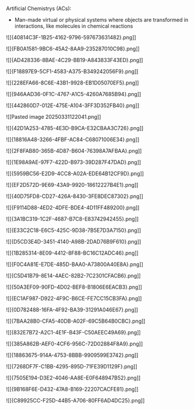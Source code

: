 Artificial Chemistrys (ACs):
* Man-made virtual or physical systems where objects are transformed in interactions, like molecules in chemical reactions


![[{40814C3F-1B25-4162-9796-597673631482}.png]]

![[{FB0A1581-9BC6-45A2-8AA9-235287010C98}.png]]

![[{AD428336-8BAE-4C29-BB19-A843833F43ED}.png]]

![[{F18897E9-5CF1-4583-A375-B349242056F9}.png]]

![[{228EFA66-8C6E-43B1-9928-EB1D05070EF5}.png]]

![[{946AAD36-0F1C-4767-A1C5-4260A7685B94}.png]]

![[{442860D7-012E-475E-A104-3FF3D352FB40}.png]]

![[Pasted image 20250331122041.png]]

![[{42D1A253-4785-4E3D-B9CA-E32CBAA3C726}.png]]

![[{18816A48-3266-4FBF-AC84-C68071006E34}.png]]

![[{2F8FAB80-365B-4D87-B604-76398A7AFBAA}.png]]

![[{1E98A9AE-97F7-422D-B973-39D287F47DAD}.png]]

![[{5959BC56-E2D9-4CC8-A02A-EDE64B12CF9D}.png]]

![[{EF2D572D-9E69-43A9-9920-18612227B4E1}.png]]

![[{40D75FD8-CD27-426A-8430-3FE8DEC87302}.png]]

![[{F9114D88-4ED2-4DFE-BDE4-4D11FF489200}.png]]

![[{3A1BC319-1C2F-4687-B7C8-E83742942455}.png]]

![[{E33C2C18-E6C5-425C-9D38-7B5E7D3A7150}.png]]

![[{D5CD3E4D-3451-4140-A98B-2DAD76B9F610}.png]]

![[{1B285314-8E09-4412-8F88-BC16C12ADC46}.png]]

![[{F0C4A81E-E7DE-485D-BAA0-A73800A40E8A}.png]]

![[{C5D41B79-8E14-4AEC-82B2-7C2301CFACB6}.png]]

![[{50A3EF09-90FD-4D02-BEF8-B1806E6EACB3}.png]]

![[{EC1AF987-D922-4F9C-B6CE-FE7CC15CB3FA}.png]]

![[{0D782488-16FA-4F92-BA39-31291A046E67}.png]]

![[{7BAA28B0-CFA5-40DB-A02F-69C5B64B0CBC}.png]]

![[{832E7B72-A2C1-4E1F-B43F-C50AEEC49A69}.png]]

![[{385A862B-AEF0-4CF6-956C-72D02884F8A9}.png]]

![[{18863675-914A-4753-8BBB-9909599E3742}.png]]

![[{7268DF7F-C1BB-4295-895D-71FE39D1129F}.png]]

![[{7505E194-D3E2-4046-AA8E-E0F648947B52}.png]]

![[{9B168F6E-D432-47A8-B169-22207CACFE81}.png]]

![[{C89925CC-F25D-44B5-A706-80FF6AD4DC25}.png]]

